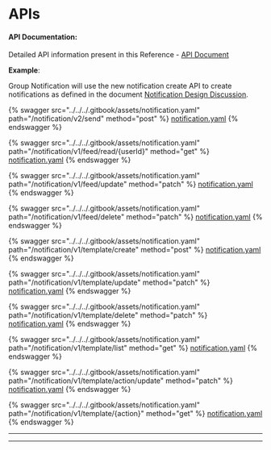 # APIs

#### API Documentation:

Detailed API information present in this Reference - [API Document](https://project-sunbird.atlassian.net/wiki/spaces/UM/pages/2847178765/SB-24361+Group+Notification+Design)

**Example**:

Group Notification will use the new notification create API to create notifications as defined in the document [Notification Design Discussion](https://project-sunbird.atlassian.net/wiki/spaces/UM/pages/2632613972/SB-24321+Group+Notification+Design+Discussion).



{% swagger src="../../../.gitbook/assets/notification.yaml" path="/notification/v2/send" method="post" %}
[notification.yaml](../../../.gitbook/assets/notification.yaml)
{% endswagger %}

{% swagger src="../../../.gitbook/assets/notification.yaml" path="/notification/v1/feed/read/{userId}" method="get" %}
[notification.yaml](../../../.gitbook/assets/notification.yaml)
{% endswagger %}

{% swagger src="../../../.gitbook/assets/notification.yaml" path="/notification/v1/feed/update" method="patch" %}
[notification.yaml](../../../.gitbook/assets/notification.yaml)
{% endswagger %}

{% swagger src="../../../.gitbook/assets/notification.yaml" path="/notification/v1/feed/delete" method="patch" %}
[notification.yaml](../../../.gitbook/assets/notification.yaml)
{% endswagger %}

{% swagger src="../../../.gitbook/assets/notification.yaml" path="/notification/v1/template/create" method="post" %}
[notification.yaml](../../../.gitbook/assets/notification.yaml)
{% endswagger %}

{% swagger src="../../../.gitbook/assets/notification.yaml" path="/notification/v1/template/update" method="patch" %}
[notification.yaml](../../../.gitbook/assets/notification.yaml)
{% endswagger %}

{% swagger src="../../../.gitbook/assets/notification.yaml" path="/notification/v1/template/delete" method="patch" %}
[notification.yaml](../../../.gitbook/assets/notification.yaml)
{% endswagger %}

{% swagger src="../../../.gitbook/assets/notification.yaml" path="/notification/v1/template/list" method="get" %}
[notification.yaml](../../../.gitbook/assets/notification.yaml)
{% endswagger %}

{% swagger src="../../../.gitbook/assets/notification.yaml" path="/notification/v1/template/action/update" method="patch" %}
[notification.yaml](../../../.gitbook/assets/notification.yaml)
{% endswagger %}

{% swagger src="../../../.gitbook/assets/notification.yaml" path="/notification/v1/template/{action}" method="get" %}
[notification.yaml](../../../.gitbook/assets/notification.yaml)
{% endswagger %}

***

***
